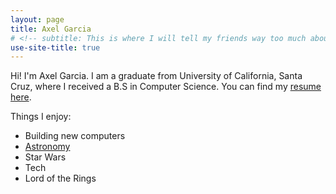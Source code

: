 ```yaml
---
layout: page
title: Axel Garcia 
# <!-- subtitle: This is where I will tell my friends way too much about me -->
use-site-title: true
---
```


Hi! I'm Axel Garcia. I am a graduate from University of California, Santa Cruz, where I received a B.S in Computer Science. You can find my [resume here](/resume/resume.pdf). 

Things I enjoy:
   -   Building new computers
   -   [Astronomy](https://axelegarcia.com/astronomy/)
   -   Star Wars
   -   Tech
   -   Lord of the Rings